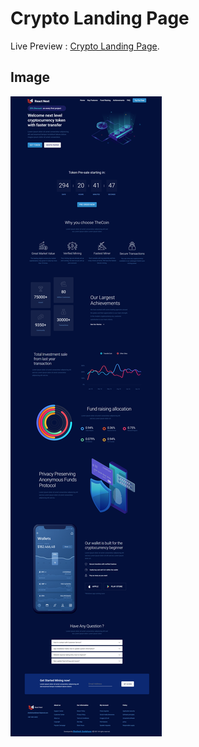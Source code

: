 # Crypto Landing Page

Live Preview : [Crypto Landing Page](https://crypto-landing-page-sg.netlify.app/).

## Image
![Home Page](https://raw.githubusercontent.com/ShaileshGodghase/Crypto-Landing-Page_React/main/src/Images/crypto-landing-page-sg.netlify.app_.png?token=GHSAT0AAAAAABRAVRZXXRQZQDUJEH6SYKUYYRUHKMQ)
